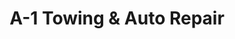 ---
title: "A-1 Towing & Auto Repair"
url: /charlottesville/a-1-towing-and-auto-repair/
shop: car repair
---